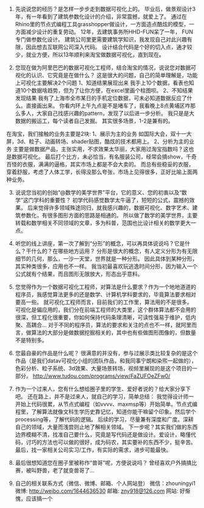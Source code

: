 1. 先说说您的经历？是怎样一步步走到数据可视化上的。
毕业后，做景观设计3年，有一年看到了建筑参数化设计的介绍，非常震撼，就爱上了。
通过在Rhino里的节点式编程工具grasshopper做设计，一方面造点酷炫的模型，一方面减少设计的重复劳动。
12年，去建筑事务所HHD-FUN呆了一年， FUN专门做参数化设计。
建筑公司里更需要建筑学知识，我发现自己对此兴趣有限，因此想去互联网公司深入代码。
设计结合代码是个好的切入点，通才较少，就业方便，所以13年顺利来淘宝做数据可视化，直到现在。

2. 您现在做为阿里巴巴的数据可视化工程师，结合淘宝的情况，说说您对数据可视化的认识、它究竟是在做什么？
这是很大的问题，自己的简单理解是，功能上可视化主要解决2个问题
1、知道结果展现出来
我手上10个数据，看表也知道10个数据啥趋势，但为了让你方便，在excel里画个柱图呗。
2、不知结果发现结果
我有了上海市全市某日的手机定位数据，可未必知道数据反应了什么。直接画出来。
你看内环上午九点是不是堵车了，我看晚上8点黄埔区咋那么多人，大家自己找感兴趣的pattern，发现了以后进一步分析。
我只是是大数据的搬运工，每个读者自己发掘。
其实很多场景，1-2是兼有的。

在淘宝，我们接触的业务主要是2块:
1、展示为主的业务
如国际大会，双十一大屏，3d、粒子、动画转场、shader贴图，酷炫的技术都用上。
2、分析为主的业务
主要是做数据产品，主张实用，不求效果太华丽，大家用过淘宝指数吗？这也是数据可视化。
最后打个比方，未必恰当，有名服装公司，经常会搞show，千奇百怪的衣服，满满的逼格，其实市场上都是不会大卖的。 而总有些稳妥的衣服，穿着舒服，考虑了人体工学，长得没那么夸张，市场上见得很多，正好比喻上面两种业务。

3. 说说您当初的创始“@数学的美学世界”平台，它的意义、您的初衷以及“数学”这门学科的重要性？
初学代码感觉数学太牛逼了，短短的公式，震撼的效果。
后来觉得许多领域殊途同归，就我感兴趣的，数据可视化、数字艺术、建筑参数化，有很多图形方面的思路是相通的。
所以做了数学的美学世界，主要转载和数学相关不同领域的文章，多为科普，范围也比设计相关的数学更大一点。

4. 听您的线上讲座，第一次了解到“分形”的概念，可以再具体说说吗？它是什么？干什么的？在哪些地方运用？
分形是很大的概念，有人定义分形为有无限细节的几何，那么，一沙一天堂，世界就是一种分形。
因此具体到某种分形，其实种类很多，应用也不一样。
我当初最喜欢玩逃逸时间分形，因为输入一个公式就有个结果，而且图形无限放大，形态出乎意料。

5. 您觉得作为一个数据可视化工程师，对算法是什么要求？作为一个地地道道的程序员，我感觉算法更多的还是数学、计算机学科要求的，毕竟算法要求相对要高一些。
就可视化工程师而言，目前我们的工作里，算法用的不是很多。
可视化是偏应用的，我们分在前端工程师的大类里，这个群体算法都不会用的很深，但工程化很重要，你如何保持代码条理清晰，可读性强易于维护，低内聚、高耦合...
对于不同的程序员，算法的要求和关注的点也不一样，就阿里而言，做算法的大部分是做数据挖掘相关的，其中也有些做图形图像的，但数量不是特别多。

6. 您最自豪的作品是什么呢？
很满意的并没有，参与过展示类比较复杂的是这个作品（是我们datav可视化小组的团队作品，和我同事宁朗和染煕一起做的），色彩分析、粒子系统、3d效果、大量场景转场，视频里展现的是这个项目的一部分。
http://www.tudou.com/programs/view/FaZUFOeZFw0/

7. 作为一个过来人，您有什么想给圈子里的学生、爱好者说的？给大家分享下吧。
还在路上，并不是过来人，就自己的学习，简单总结：
我觉得设计师一开始上代码很累，从节点式编程（如vvvv、maxmsp等）开始简单。节点式编程里，了解算法就像文科生学历史靠记忆，知道你能干嘛留个印象。然后学个processing等，了解代码的逻辑。
后续的学习，尽量兼有深度和广度。深耕自己的领域，大量而浅尝则止地了解相关领域。
下一步呢？其实我们做的东西边界模糊不清，找准自己要什么，究竟是写代码还是做设计。爱设计，略懂代码，讨巧的方法也可以做的很好，成为码农，其实要补的东西不少，挺辛苦。
最后，找一家相关公司实习/工作，有实际的需求，进步可能最快。

8. 最后很想知道您在圈子里被称作“兽哥”呢，方便说说吗？
曾经喜欢户外搞搞比赛，被叫野兽，老了就变兽哥了...

9. 自己的相关联系方式（微信、微博、邮箱、个人网站登）
微信：zhouningyi1
微博: http://weibo.com/1644636530
邮箱: zny918@126.com
网站: 好惭愧，应该搞一个